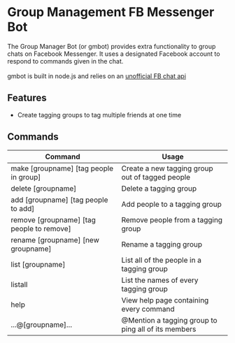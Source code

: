 # Group Management FB Messenger Bot
The Group Manager Bot (or gmbot) provides extra functionality to group chats on Facebook Messenger. It uses a designated Facebook account to respond to commands given in the chat.
<br><br>
gmbot is built in node.js and relies on an [unofficial FB chat api](https://github.com/Schmavery/facebook-chat-api)

## Features
* Create tagging groups to tag multiple friends at one time

## Commands
Command | Usage
--- | ---
make [groupname] [tag people in group] | Create a new tagging group out of tagged people
delete [groupname] | Delete a tagging group
add [groupname] [tag people to add] | Add people to a tagging group
remove [groupname] [tag people to remove] | Remove people from a tagging group
rename [groupname] [new groupname] | Rename a tagging group
list [groupname] | List all of the people in a tagging group
listall | List the names of every tagging group
help | View help page containing every command
...@[groupname]... | @Mention a tagging group to ping all of its members
